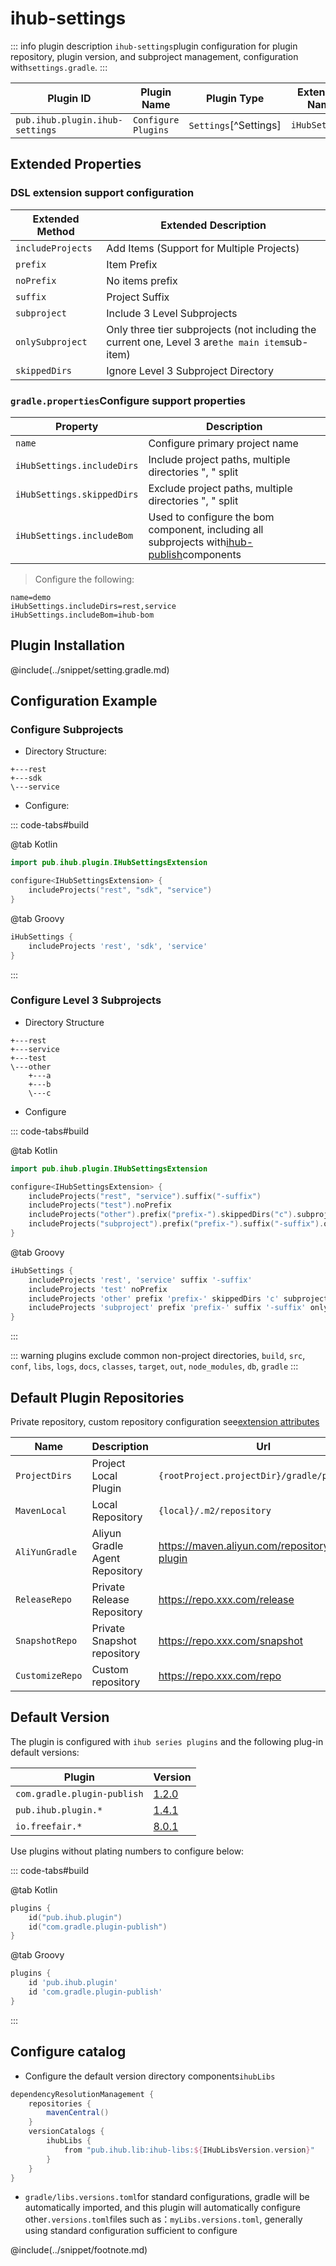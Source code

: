 # ihub-settings

::: info plugin description
`ihub-settings`plugin configuration for plugin repository, plugin version, and subproject management, configuration with`settings.gradle`.
:::

| Plugin ID                       | Plugin Name         | Plugin Type           | Extension Name |
| ------------------------------- | ------------------- | --------------------- | -------------- |
| `pub.ihub.plugin.ihub-settings` | `Configure Plugins` | `Settings`[^Settings] | `iHubSettings` |

## Extended Properties

### DSL extension support configuration

| Extended Method   | Extended Description                                                                            |
| ----------------- | ----------------------------------------------------------------------------------------------- |
| `includeProjects` | Add Items (Support for Multiple Projects)                                                       |
| `prefix`          | Item Prefix                                                                                     |
| `noPrefix`        | No items prefix                                                                                 |
| `suffix`          | Project Suffix                                                                                  |
| `subproject`      | Include 3 Level Subprojects                                                                     |
| `onlySubproject`  | Only three tier subprojects (not including the current one, Level 3 are`the main item`sub-item) |
| `skippedDirs`     | Ignore Level 3 Subproject Directory                                                             |

### `gradle.properties`Configure support properties

| Property                   | Description                                                                                              |
| -------------------------- | -------------------------------------------------------------------------------------------------------- |
| `name`                     | Configure primary project name                                                                           |
| `iHubSettings.includeDirs` | Include project paths, multiple directories ", " split                                                   |
| `iHubSettings.skippedDirs` | Exclude project paths, multiple directories ", " split                                                   |
| `iHubSettings.includeBom`  | Used to configure the bom component, including all subprojects with[ihub-publish](iHubPublish)components |

> Configure the following:

```properties
name=demo
iHubSettings.includeDirs=rest,service
iHubSettings.includeBom=ihub-bom
```

## Plugin Installation

@include(../snippet/setting.gradle.md)

## Configuration Example

### Configure Subprojects

- Directory Structure:

```
+---rest
+---sdk
\---service
```

- Configure:

::: code-tabs#build

@tab Kotlin

```kotlin
import pub.ihub.plugin.IHubSettingsExtension

configure<IHubSettingsExtension> {
    includeProjects("rest", "sdk", "service")
}
```

@tab Groovy

```groovy
iHubSettings {
    includeProjects 'rest', 'sdk', 'service'
}
```

:::

### Configure Level 3 Subprojects

- Directory Structure

```
+---rest
+---service
+---test
\---other
    +---a
    +---b
    \---c
```

- Configure

::: code-tabs#build

@tab Kotlin

```kotlin
import pub.ihub.plugin.IHubSettingsExtension

configure<IHubSettingsExtension> {
    includeProjects("rest", "service").suffix("-suffix")
    includeProjects("test").noPrefix
    includeProjects("other").prefix("prefix-").skippedDirs("c").subproject
    includeProjects("subproject").prefix("prefix-").suffix("-suffix").onlySubproject
}
```

@tab Groovy

```groovy
iHubSettings {
    includeProjects 'rest', 'service' suffix '-suffix'
    includeProjects 'test' noPrefix
    includeProjects 'other' prefix 'prefix-' skippedDirs 'c' subproject
    includeProjects 'subproject' prefix 'prefix-' suffix '-suffix' onlySubproject
}
```

:::

::: warning
plugins exclude common non-project directories, `build`, `src`, `conf`, `libs`, `logs`, `docs`, `classes`, `target`, `out`, `node_modules`, `db`, `gradle`
:::

## Default Plugin Repositories

Private repository, custom repository configuration see[extension attributes](iHub#扩展属性)

| Name            | Description                    | Url                                               |
| --------------- | ------------------------------ | ------------------------------------------------- |
| `ProjectDirs`   | Project Local Plugin           | `{rootProject.projectDir}/gradle/plugins`         |
| `MavenLocal`    | Local Repository               | `{local}/.m2/repository`                          |
| `AliYunGradle`  | Aliyun Gradle Agent Repository | https://maven.aliyun.com/repository/gradle-plugin |
| `ReleaseRepo`   | Private Release Repository     | https://repo.xxx.com/release                      |
| `SnapshotRepo`  | Private Snapshot repository    | https://repo.xxx.com/snapshot                     |
| `CustomizeRepo` | Custom repository              | https://repo.xxx.com/repo                         |

## Default Version

The plugin is configured with `ihub series plugins` and the following plug-in default versions:

| Plugin                      | Version                                                                             |
| --------------------------- | ----------------------------------------------------------------------------------- |
| `com.gradle.plugin-publish` | [1.2.0](https://plugins.gradle.org/plugin/com.gradle.plugin-publish)                |
| `pub.ihub.plugin.*`         | [1.4.1](https://plugins.gradle.org/plugin/pub.ihub.plugin)                          |
| `io.freefair.*`             | [8.0.1](https://docs.freefair.io/gradle-plugins/8.0.1/reference/#_settings_plugins) |

Use plugins without plating numbers to configure below:

::: code-tabs#build

@tab Kotlin

```kotlin
plugins {
    id("pub.ihub.plugin")
    id("com.gradle.plugin-publish")
}
```

@tab Groovy

```groovy
plugins {
    id 'pub.ihub.plugin'
    id 'com.gradle.plugin-publish'
}
```

:::

## Configure catalog

- Configure the default version directory components`ihubLibs`

```groovy
dependencyResolutionManagement {
    repositories {
        mavenCentral()
    }
    versionCatalogs {
        ihubLibs {
            from "pub.ihub.lib:ihub-libs:${IHubLibsVersion.version}"
        }
    }
}
```

- `gradle/libs.versions.toml`for standard configurations, gradle will be automatically imported, and this plugin will automatically configure other`.versions.toml`files such as：`myLibs.versions.toml`, generally using standard configuration sufficient to configure

@include(../snippet/footnote.md)
